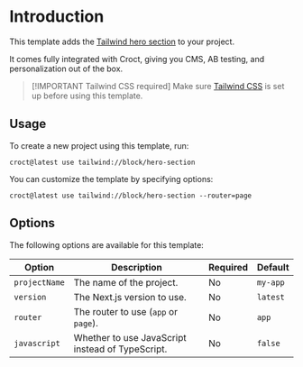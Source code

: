 # Introduction

This template adds the [Tailwind hero section](https://tailwindcss.com/plus/ui-blocks/marketing/sections/heroes?utm_source=croct)
to your project.

It comes fully integrated with Croct, giving you CMS, AB testing, and personalization out of the box.

> [!IMPORTANT Tailwind CSS required]
> Make sure [Tailwind CSS](https://tailwindcss.com/docs/installation/using-vite?utm_source=croct) is set up before using
> this template.

## Usage

To create a new project using this template, run:

```croct-cmd
croct@latest use tailwind://block/hero-section
```

You can customize the template by specifying options:

```croct-cmd
croct@latest use tailwind://block/hero-section --router=page
```

## Options

The following options are available for this template:

| Option        | Description                                      | Required | Default  |
|---------------|--------------------------------------------------|----------|----------|
| `projectName` | The name of the project.                         | No       | `my-app` |
| `version`     | The Next.js version to use.                      | No       | `latest` |
| `router`      | The router to use (`app` or `page`).             | No       | `app`    |
| `javascript`  | Whether to use JavaScript instead of TypeScript. | No       | `false`  |
